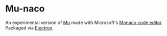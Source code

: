 # Mu-naco

An experimental version of [Mu](https://codewith.mu) made with Microsoft's [Monaco code editor](https://microsoft.github.io/monaco-editor/). Packaged via [Electron](https://www.electronjs.org/).
